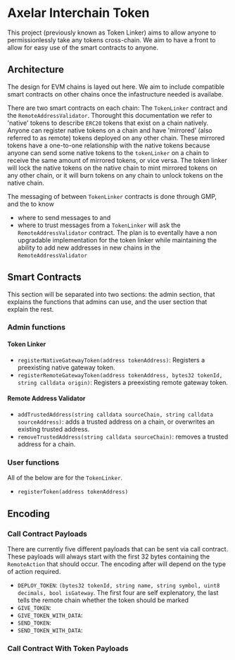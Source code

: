 # Axelar Interchain Token

This project (previously known as Token Linker) aims to allow anyone to permissionlessly take any tokens cross-chain. We aim to have a front to allow for easy use of the smart contracts to anyone.

## Architecture

The design for EVM chains is layed out here. We aim to include compatible smart contracts on other chains once the infastructure needed is availabe.

There are two smart contracts on each chain: The `TokenLinker` contract and the `RemoteAddressValidator`. Thorought this documentation we refer to 'native' tokens to describe `ERC20` tokens that exist on a chain natively. Anyone can register native tokens on a chain and have 'mirrored' (also referred to as remote) tokens deployed on any other chain. These mirrored tokens have a one-to-one relationship with the native tokens because anyone can send some native tokens to the `tokenLinker` on a chain to receive the same amount of mirrored tokens, or vice versa. The token linker will lock the native tokens on the native chain to mint mirrored tokens on any other chain, or it will burn tokens on any chain to unlock tokens on the native chain.

The messaging of between `TokenLinker` contracts is done through GMP, and the to know
- where to send messages to and
- where to trust messages from
a `TokenLinker` will ask the `RemoteAddressValidator` contract. The plan is to eventally have a non upgradable implementation for the token linker while maintaining the ability to add new addresses in new chains in the `RemoteAddressValidator`

## Smart Contracts

This section will be separated into two sections: the admin section, that explains the functions that admins can use, and the user section that explain the rest.

### Admin functions

#### Token Linker

- `registerNativeGatewayToken(address tokenAddress)`: Registers a preexisting native gateway token.
- `registerRemoteGatewayToken(address tokenAddress, bytes32 tokenId, string calldata origin)`: Registers a preexisting remote gateway token.

#### Remote Address Validator

- `addTrustedAddress(string calldata sourceChain, string calldata sourceAddress)`: adds a trusted address on a chain, or overwrites an existing trusted address.
- `removeTrustedAddress(string calldata sourceChain)`: removes a trusted address for a chain.

### User functions

All of the below are for the `TokenLinker`.

- `registerToken(address tokenAddress)`

## Encoding

### Call Contract Payloads

There are currently five different payloads that can be sent via call contract. These payloads will always start with the first 32 bytes containing the `RemoteAction` that should occur. The encoding after will depend on the type of action required.

- `DEPLOY_TOKEN`: `(bytes32 tokenId, string name, string symbol, uint8 decimals, bool isGateway`. The first four are self explenatory, the last tells the remote chain whether the token should be marked
- `GIVE_TOKEN`:
- `GIVE_TOKEN_WITH_DATA`:
- `SEND_TOKEN`:
- `SEND_TOKEN_WITH_DATA`:

### Call Contract With Token Payloads